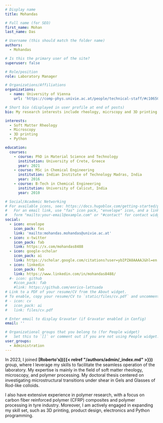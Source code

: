 ```yaml
---
# Display name
title: Mohandas

# Full name (for SEO)
first_name: Mohan
last_name: Das

# Username (this should match the folder name)
authors:
  - Mohandas

# Is this the primary user of the site?
superuser: false

# Role/position
role: Laboratory Manager

# Organizations/Affiliations
organizations:
  - name: University of Vienna
    url: 'https://comp-phys.univie.ac.at/people/technical-staff/#c1065016'

# Short bio (displayed in user profile at end of posts)
bio: My research interests include rheology, micrscopy and 3D printing.

interests:
  - Soft Matter Rheology
  - Microscopy
  - 3D printing
  - Python

education:
  courses:
    - course: PhD in Material Science and Technology
      institution: University of Crete, Greece
      year: 2021
    - course: MSc in Chemical Engineering
      institution: Indian Institute of Technology Madras, India
      year: 2016
    - course: B-Tech in Chemical Engineering
      institution: University of Calicut, India
      year: 2010

# Social/Academic Networking
# For available icons, see: https://docs.hugoblox.com/getting-started/page-builder/#icons
#   For an email link, use "fas" icon pack, "envelope" icon, and a link in the
#   form "mailto:your-email@example.com" or "#contact" for contact widget.
social:
  - icon: envelope
    icon_pack: fas
    link: 'mailto:mohandas.mohandas@univie.ac.at'
  - icon: x-twitter
    icon_pack: fab
    link: https://x.com/mohandas8488
  - icon: google-scholar
    icon_pack: ai
    link: https://scholar.google.com/citations?user=ybIPZA8AAAAJ&hl=en
  - icon: linkedin
    icon_pack: fab
    link: https://www.linkedin.com/in/mohandas8488/  
  #- icon: github
    #icon_pack: fab
    #link: https://github.com/enrico-lattuada
# Link to a PDF of your resume/CV from the About widget.
# To enable, copy your resume/CV to `static/files/cv.pdf` and uncomment the lines below.
# - icon: cv
#   icon_pack: ai
#   link: files/cv.pdf

# Enter email to display Gravatar (if Gravatar enabled in Config)
email: ''

# Organizational groups that you belong to (for People widget)
#   Set this to `[]` or comment out if you are not using People widget.
user_groups:
  - Administration
---
```


In 2023, I joined **[Roberto's]({{< relref "/authors/admin/_index.md" >}})** group, where I leverage my skills to facilitate the seamless operation of the laboratory. My expertise is mainly in the field of soft matter rheology, microscopy, and polymer processing. My doctoral thesis centered on investigating microstructural transitions under shear in Gels and Glasses of Rod-like colloids.

I also have extensive experience in polymer research, with a focus on carbon fiber reinforced polymer (CFRP) composites and polymer processing in tyre industry. Moreover, I am actively engaged in expanding my skill set, such as 3D printing, product design, electronics and Python programming.

